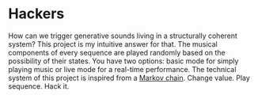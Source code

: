 # Hackers
How can we trigger generative sounds living in a structurally coherent system? This project is my intuitive answer for that. The musical components of every sequence are played randomly based on the possibility of their states. You have two options: basic mode for simply playing music or live mode for a real-time performance. The technical system of this project is inspired from a [Markov chain](https://en.wikipedia.org/wiki/Markov_chain). Change value. Play sequence. Hack it.
